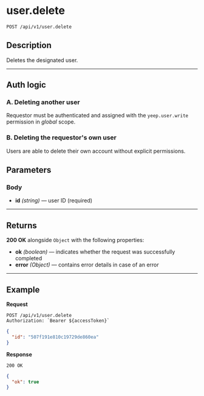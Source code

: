 # user.delete

`POST /api/v1/user.delete`

## Description

Deletes the designated user.

---

## Auth logic

### A. Deleting another user

Requestor must be authenticated and assigned with the `yeep.user.write` permission in _global_ scope.

### B. Deleting the requestor's own user

Users are able to delete their own account without explicit permissions.

## Parameters

### Body

- **id** _(string)_ — user ID (required)

---

## Returns

**200 OK** alongside `Object` with the following properties:

- **ok** _(boolean)_ — indicates whether the request was successfully completed
- **error** _(Object)_ — contains error details in case of an error

---

## Example

**Request**

```
POST /api/v1/user.delete
Authorization: `Bearer ${accessToken}`
```

```json
{
  "id": "507f191e810c19729de860ea"
}
```

**Response**

`200 OK`

```json
{
  "ok": true
}
```
